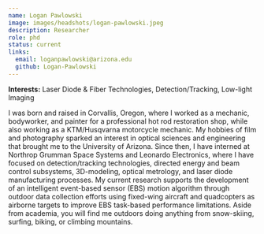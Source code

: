 ```yaml
---
name: Logan Pawlowski
image: images/headshots/logan-pawlowski.jpeg
description: Researcher
role: phd
status: current
links:
  email: loganpawlowski@arizona.edu
  github: Logan-Pawlowski
---
```

**Interests:** Laser Diode & Fiber Technologies, Detection/Tracking, Low-light Imaging

I was born and raised in Corvallis, Oregon, where I worked as a mechanic, bodyworker, and painter for a professional hot rod restoration shop, while also working as a KTM/Husqvarna motorcycle mechanic. My hobbies of film and photography sparked an interest in optical sciences and engineering that brought me to the University of Arizona. Since then, I have interned at Northrop Grumman Space Systems and Leonardo Electronics, where I have focused on detection/tracking technologies, directed energy and beam control subsystems, 3D-modeling, optical metrology, and laser diode manufacturing processes. My current research supports the development of an intelligent event-based sensor (EBS) motion algorithm through outdoor data collection efforts using fixed-wing aircraft and quadcopters as airborne targets to improve EBS task-based performance limitations. Aside from academia, you will find me outdoors doing anything from snow-skiing, surfing, biking, or climbing mountains.
